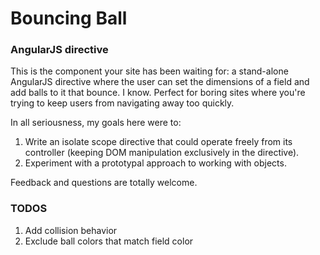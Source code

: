 # Bouncing Ball
### AngularJS directive

This is the component your site has been waiting for: a stand-alone AngularJS directive where the user can set the dimensions of a field and add balls to it that bounce. I know.
Perfect for boring sites where you're trying to keep users from navigating away too quickly.

In all seriousness, my goals here were to:

1. Write an isolate scope directive that could operate freely from its controller (keeping DOM manipulation exclusively in the directive).
2. Experiment with a prototypal approach to working with objects.

Feedback and questions are totally welcome.

### TODOS

1. Add collision behavior
2. Exclude ball colors that match field color

